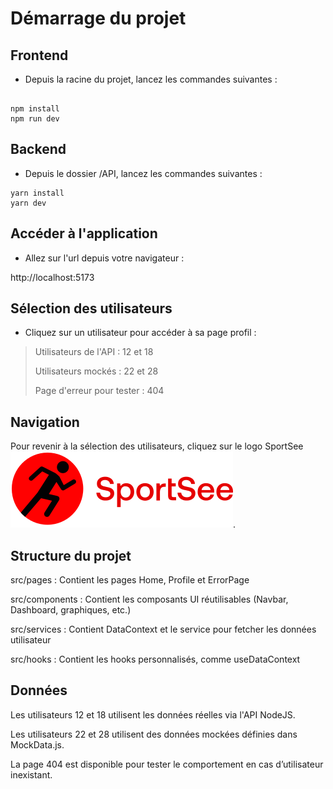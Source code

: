 # Démarrage du projet

## Frontend

- Depuis la racine du projet, lancez les commandes suivantes :

```

npm install
npm run dev
```

## Backend

- Depuis le dossier /API, lancez les commandes suivantes :

```
yarn install
yarn dev
```

## Accéder à l'application

- Allez sur l'url depuis votre navigateur :

http://localhost:5173

## Sélection des utilisateurs

- Cliquez sur un utilisateur pour accéder à sa page profil :

> Utilisateurs de l'API : 12 et 18
>
> Utilisateurs mockés : 22 et 28
>
> Page d'erreur pour tester : 404

## Navigation

Pour revenir à la sélection des utilisateurs, cliquez sur le logo SportSee![](/src/assets/logo.svg 'This is a sample image.').

## Structure du projet

src/pages : Contient les pages Home, Profile et ErrorPage

src/components : Contient les composants UI réutilisables (Navbar, Dashboard, graphiques, etc.)

src/services : Contient DataContext et le service pour fetcher les données utilisateur

src/hooks : Contient les hooks personnalisés, comme useDataContext

## Données

Les utilisateurs 12 et 18 utilisent les données réelles via l'API NodeJS.

Les utilisateurs 22 et 28 utilisent des données mockées définies dans MockData.js.

La page 404 est disponible pour tester le comportement en cas d’utilisateur inexistant.
